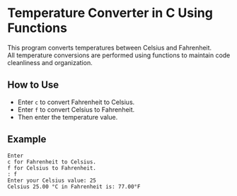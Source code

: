# Temperature Converter in C Using Functions

This program converts temperatures between Celsius and Fahrenheit.  
All temperature conversions are performed using functions to maintain code cleanliness and organization.

## How to Use

- Enter `c` to convert Fahrenheit to Celsius. 
- Enter `f` to convert Celsius to Fahrenheit.
- Then enter the temperature value.

## Example
```
Enter
c for Fahrenheit to Celsius.
f for Celsius to Fahrenheit.
: f
Enter your Celsius value: 25
Celsius 25.00 °C in Fahrenheit is: 77.00°F
```

